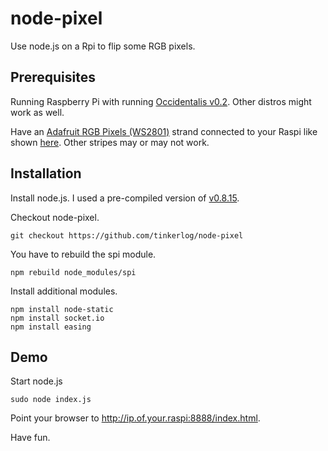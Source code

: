 node-pixel
==========

Use node.js on a Rpi to flip some RGB pixels.


## Prerequisites ##

Running Raspberry Pi with running [Occidentalis v0.2](http://learn.adafruit.com/adafruit-raspberry-pi-educational-linux-distro/). Other distros might work as well.

Have an [Adafruit RGB Pixels (WS2801)](http://www.adafruit.com/products/322) strand connected to your Raspi like shown [here](http://learn.adafruit.com/light-painting-with-raspberry-pi/hardware).
Other stripes may or may not work.

## Installation ##

Install node.js. I used a pre-compiled version of [v0.8.15](http://www.raspberrypi.org/phpBB3/viewtopic.php?f=34&t=24130).

Checkout node-pixel.

```
git checkout https://github.com/tinkerlog/node-pixel
```
You have to rebuild the spi module.
```
npm rebuild node_modules/spi
```


Install additional modules.

```
npm install node-static
npm install socket.io
npm install easing
```
 
## Demo ##

Start node.js

```
sudo node index.js
```

Point your browser to http://ip.of.your.raspi:8888/index.html.

Have fun.



